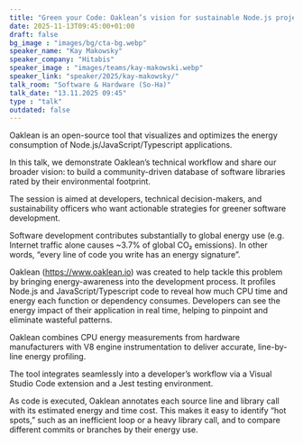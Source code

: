 ```yaml
---
title: "Green your Code: Oaklean’s vision for sustainable Node.js projects 🇬🇧"
date: 2025-11-13T09:45:00+01:00
draft: false
bg_image : "images/bg/cta-bg.webp"
speaker_name: "Kay Makowsky"
speaker_company: "Hitabis"
speaker_image : "images/teams/kay-makowski.webp"
speaker_link: "speaker/2025/kay-makowsky/"
talk_room: "Software & Hardware (So-Ha)"
talk_date: "13.11.2025 09:45"
type : "talk"
outdated: false
---
```


Oaklean is an open-source tool that visualizes and optimizes the energy consumption of Node.js/JavaScript/Typescript applications.

In this talk, we demonstrate Oaklean’s technical workflow and share our broader vision: to build a community-driven database of software libraries rated by their environmental footprint.

The session is aimed at developers, technical decision-makers, and sustainability officers who want actionable strategies for greener software development.

Software development contributes substantially to global energy use (e.g. Internet traffic alone causes ~3.7% of global CO₂ emissions). In other words, “every line of code you write has an energy signature”.

Oaklean (https://www.oaklean.io) was created to help tackle this problem by bringing energy-awareness into the development process. It profiles Node.js and JavaScript/Typescript code to reveal how much CPU time and energy each function or dependency consumes. Developers can see the energy impact of their application in real time, helping to pinpoint and eliminate wasteful patterns.

Oaklean combines CPU energy measurements from hardware manufacturers with V8 engine instrumentation to deliver accurate, line-by-line energy profiling.

The tool integrates seamlessly into a developer’s workflow via a Visual Studio Code extension and a Jest testing environment.

As code is executed, Oaklean annotates each source line and library call with its estimated energy and time cost. This makes it easy to identify “hot spots,” such as an inefficient loop or a heavy library call, and to compare different commits or branches by their energy use.
